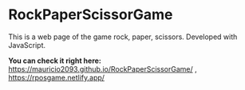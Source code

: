 # RockPaperScissorGame
This is a web page of the game rock, paper, scissors. Developed with JavaScript.


**You can check it right here:** https://mauricio2093.github.io/RockPaperScissorGame/ , https://rposgame.netlify.app/
